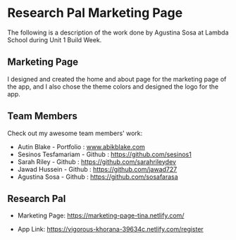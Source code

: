 # Research Pal Marketing Page
The following is a description of the work done by Agustina Sosa at Lambda School during Unit 1 Build Week.

## Marketing Page
I designed and created the home and about page for the marketing page of the app, and I also chose the theme colors and designed the logo for the app.

## Team Members
Check out my awesome team members' work:

- Autin Blake - Portfolio : www.abikblake.com
- Sesinos Tesfamariam - Github : https://github.com/sesinos1
- Sarah Riley - Github : https://github.com/sarahrileydev
- Jawad Hussein - Github : https://github.com/jawad727
- Agustina Sosa - Github : https://github.com/sosafarasa

## Research Pal

- Marketing Page: https://marketing-page-tina.netlify.com/

- App Link: https://vigorous-khorana-39634c.netlify.com/register
